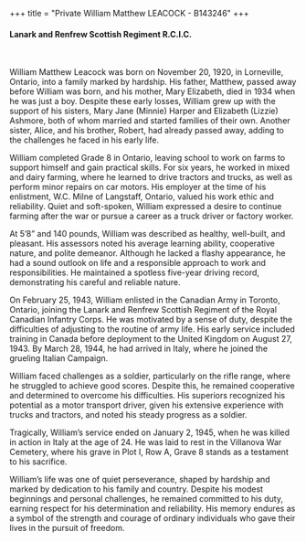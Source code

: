 +++
title = "Private William Matthew LEACOCK - B143246"
+++

#### Lanark and Renfrew Scottish Regiment R.C.I.C.
<br>


William Matthew Leacock was born on November 20, 1920, in Lorneville, Ontario, into a family marked by hardship. His father, Matthew, passed away before William was born, and his mother, Mary Elizabeth, died in 1934 when he was just a boy. Despite these early losses, William grew up with the support of his sisters, Mary Jane (Minnie) Harper and Elizabeth (Lizzie) Ashmore, both of whom married and started families of their own. Another sister, Alice, and his brother, Robert, had already passed away, adding to the challenges he faced in his early life.

William completed Grade 8 in Ontario, leaving school to work on farms to support himself and gain practical skills. For six years, he worked in mixed and dairy farming, where he learned to drive tractors and trucks, as well as perform minor repairs on car motors. 
His employer at the time of his enlistment, W.C. Milne of Langstaff, Ontario, valued his work ethic and reliability. Quiet and soft-spoken, William expressed a desire to continue farming after the war or pursue a career as a truck driver or factory worker.

At 5’8” and 140 pounds, William was described as healthy, well-built, and pleasant. His assessors noted his average learning ability, cooperative nature, and polite demeanor. Although he lacked a flashy appearance, he had a sound outlook on life and a responsible approach to work and responsibilities. He maintained a spotless five-year driving record, demonstrating his careful and reliable nature.

On February 25, 1943, William enlisted in the Canadian Army in Toronto, Ontario, joining the Lanark and Renfrew Scottish Regiment of the Royal Canadian Infantry Corps. He was motivated by a sense of duty, despite the difficulties of adjusting to the routine of army life. His early service included training in Canada before deployment to the United Kingdom on August 27, 1943. By March 28, 1944, he had arrived in Italy, where he joined the grueling Italian Campaign.

William faced challenges as a soldier, particularly on the rifle range, where he struggled to achieve good scores. Despite this, he remained cooperative and determined to overcome his difficulties. His superiors recognized his potential as a motor transport driver, given his extensive experience with trucks and tractors, and noted his steady progress as a soldier.

Tragically, William’s service ended on January 2, 1945, when he was killed in action in Italy at the age of 24. 
He was laid to rest in the Villanova War Cemetery, where his grave in Plot I, Row A, Grave 8 stands as a testament to his sacrifice.

William’s life was one of quiet perseverance, shaped by hardship and marked by dedication to his family and country. Despite his modest beginnings and personal challenges, he remained committed to his duty, earning respect for his determination and reliability. His memory endures as a symbol of the strength and courage of ordinary individuals who gave their lives in the pursuit of freedom.
